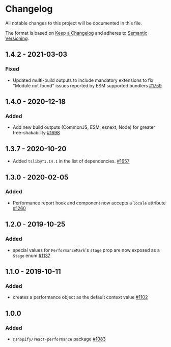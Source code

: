 # Changelog

All notable changes to this project will be documented in this file.

The format is based on [Keep a Changelog](http://keepachangelog.com/en/1.0.0/)
and adheres to [Semantic Versioning](http://semver.org/spec/v2.0.0.html).

## 1.4.2 - 2021-03-03

### Fixed

- Updated multi-build outputs to include mandatory extensions to fix "Module not found" issues reported by ESM supported bundlers [#1759](https://github.com/Shopify/quilt/pull/1759)

## 1.4.0 - 2020-12-18

### Added

- Add new build outputs (CommonJS, ESM, esnext, Node) for greater tree-shakability [#1698](https://github.com/Shopify/quilt/pull/1698)

## 1.3.7 - 2020-10-20

- Added `tslib@^1.14.1` in the list of dependencies. [#1657](https://github.com/Shopify/quilt/pull/1657)

## 1.3.0 - 2020-02-05

### Added

- Performance report hook and component now accepts a `locale` attribute [#1260](https://github.com/Shopify/quilt/pull/1260)

## 1.2.0 - 2019-10-25

### Added

- special values for `PerformanceMark`'s `stage` prop are now exposed as a `Stage` enum [#1137](https://github.com/Shopify/quilt/pull/1137)

## 1.1.0 - 2019-10-11

### Added

- creates a performance object as the default context value [#1102](https://github.com/Shopify/quilt/pull/1102)

## 1.0.0

### Added

- `@shopify/react-performance` package [#1083](https://github.com/Shopify/quilt/pull/1083)
